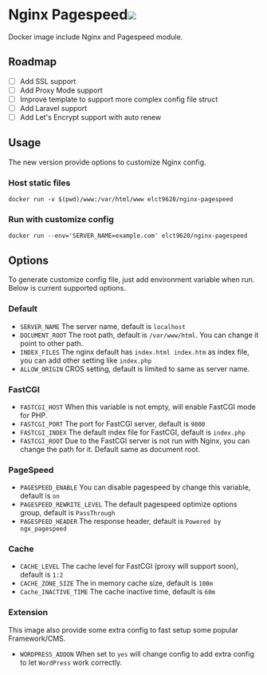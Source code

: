 Nginx Pagespeed[![](https://badge.imagelayers.io/elct9620/nginx-pagespeed:latest.svg)](https://imagelayers.io/?images=elct9620/nginx-pagespeed:latest 'Get your own badge on imagelayers.io')
===

Docker image include Nginx and Pagespeed module.


Roadmap
---

- [ ] Add SSL support
- [ ] Add Proxy Mode support
- [ ] Improve template to support more complex config file struct
- [ ] Add Laravel support
- [ ] Add Let's Encrypt support with auto renew

Usage
---

The new version provide options to customize Nginx config.

### Host static files

```
docker run -v $(pwd)/www:/var/html/www elct9620/nginx-pagespeed
```

### Run with customize config

```
docker run --env='SERVER_NAME=example.com' elct9620/nginx-pagespeed
```

Options
---

To generate customize config file, just add environment variable when run.
Below is current supported options.

### Default

- `SERVER_NAME` The server name,  default is `localhost`
- `DOCUMENT_ROOT` The root path, default is `/var/www/html`. You can change it point to other path.
- `INDEX_FILES` The nginx default has `index.html index.htm` as index file, you can add other setting like `index.php`
- `ALLOW_ORIGIN` CROS setting, default is limited to same as server name.

### FastCGI

- `FASTCGI_HOST` When this variable is not empty, will enable FastCGI mode for PHP.
- `FASTCGI_PORT` The port for FastCGI server, default is `9000`
- `FASTCGI_INDEX` The default index file for FastCGI, default is `index.php`
- `FASTCGI_ROOT` Due to the FastCGI server is not run with Nginx, you can change the path for it. Default same as document root.

### PageSpeed

- `PAGESPEED_ENABLE` You can disable pagespeed by change this variable, default is `on`
- `PAGESPEED_REWRITE_LEVEL` The default pagespeed optimize options group, default is `PassThrough`
- `PAGESPEED_HEADER` The response header, default is `Powered by ngx_pagespeed`

### Cache

- `CACHE_LEVEL` The cache level for FastCGI (proxy will support soon), default is `1:2`
- `CACHE_ZONE_SIZE` The in memory cache size, default is `100m`
- `Cache_INACTIVE_TIME` The cache inactive time, default is `60m`

### Extension

This image also provide some extra config to fast setup some popular Framework/CMS.

- `WORDPRESS_ADDON` When set to `yes` will change config to add extra config to let `WordPress` work correctly.


